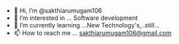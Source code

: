 - 👋 Hi, I’m @sakthiarumugam106
- 👀 I’m interested in ... Software development
- 🌱 I’m currently learning ...New Technology's,..still...
- 📫 How to reach me ... sakthiarumugam106@gmail.com

<!---
sakthiarumugam106/sakthiarumugam106 is a ✨ special ✨ repository because its `README.md` (this file) appears on your GitHub profile.
You can click the Preview link to take a look at your changes.
--->

